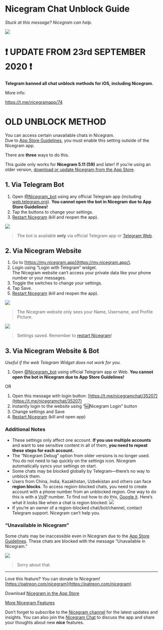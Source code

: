 # Nicegram Chat Unblock Guide
_Stuck at this message? Nicegram can help._

![](images/ChannelBlockedPornBubble.png)



# ❗️ UPDATE FROM 23rd SEPTEMBER 2020 ❗️
**Telegram banned all chat unblock methods for iOS, including Nicegram.**

More info:

https://t.me/nicegramapp/74


# OLD UNBLOCK METHOD

You can access certain unavailable chats in Nicegram.  
Due to [App Store Guidelines][app-store-guidelines], you must enable this setting outside of the Nicegram app.

There are **three** ways to do this.

This guide only works for **Nicegram 5.11 (59)** and later! If you’re using an older version, [download or update Nicegram from the App Store][nicegram-app-store].


## 1. Via Telegram Bot

1.   Open [@Nicegram_bot](https://t.me/nicegram_bot) using any official Telegram app (including [web.telegram.org](https://web.telegram.org)). **You cannot open the bot in Nicegram due to App Store Guidelines!**
2.   Tap the buttons to change your settings.
3.   [Restart Nicegram][force-close] (kill and reopen the app).

![](images/UnlockBot.png)

> The bot is available **only** via official Telegram app or [Telegram Web](https://web.telegram.org).

## 2. Via Nicegram Website

1.   Go to [https://my.nicegram.app](https://my.nicegram.app/).
2.   Login using “Login with Telegram” widget.  
    The Nicegram website can’t access your private data like your phone number or your messages.
3.   Toggle the switches to change your settings.
4.   Tap Save.
5.   [Restart Nicegram][force-close] (kill and reopen the app).

![](images/LoginTelegramAuth.png)

> The Nicegram website only sees your Name, Username, and Profile Picture.


![](images/MyNicegramAppSettings.png)

> Settings saved. Remember to [restart Nicegram][force-close]!


## 3. Via Nicegram Website & Bot

_Useful if the web Telegram Widget does not work for you._

1.   Open [@Nicegram_bot](https://t.me/nicegram_bot) using official Telegram app or Web. **You cannot open the bot in Nicegram due to App Store Guidelines!**

<aside>OR</aside>

1.   Open this message with login button: [https://t.me/nicegramchat/35207](https://t.me/nicegramchat/35207)
2.   Instantly login to the website using “🆖Nicegram Login” button
3.   Change settings and Save
4.   [Restart Nicegram][force-close] (kill and open app)

### Additional Notes

* These settings only affect one account.  **If you use multiple accounts** and want to see sensitive content in all of them, **you need to repeat these steps for each account.**
* The “Nicegram Debug” option from older versions is no longer used. You do not need to tap quickly on the settings icon. Nicegram automatically syncs your settings on start.
* Some chats may be blocked globally by Telegram—there’s no way to unblock them.
* Users from China, India, Kazakhstan, Uzbekistan and others can face **region blocks**. To access region-blocked chats, you need to create account with a phone number from an unblocked region. One way to do this is with a <abbr title="Voice over Internet Protocol">VoIP</abbr> number. To find out how to do this, [Google it](https://www.google.com/search?q=voip+number+for+telegram). Here’s what it looks like when a chat is region blocked:
	![](images/ChannelBlockedPornMessage.png)
* If you’re an owner of a region-blocked chat/bot/channel, contact Telegram support. Nicegram can’t help you.  

### “Unavailable in Nicegram”

Some chats may be inaccessible even in Nicegram due to the [App Store Guidelines][app-store-guidelines]. These chats are blocked with the message “Unavailable in Nicegram.”


![](images/UnavailableInNicegram.png)

> Sorry about that.

<hr>

Love this feature? You can donate to Nicegram! [https://patreon.com/nicegram](https://patreon.com/nicegram)

Download [Nicegram in the App Store][nicegram-app-store]

[More Nicegram Features](/features)

Don’t forget to subscribe to the [Nicegram channel](https://t.me/nicegramapp) for the latest updates and insights. You can also join the [Nicegram Chat](https://t.me/nicegramchat) to discuss the app and share your thoughts about new **nice** features.

[app-store-guidelines]: https://developer.apple.com/app-store/review/guidelines/#user-generated-content
[nicegram-app-store]: https://itunes.apple.com/app/id1457369322
[force-close]: https://support.apple.com/en-us/HT201330
